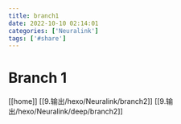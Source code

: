 ```yaml
---
title: branch1
date: 2022-10-10 02:14:01
categories: ['Neuralink']
tags: ['#share']
---
```


# Branch 1

[[home]]
[[9.输出/hexo/Neuralink/branch2]]
[[9.输出/hexo/Neuralink/deep/branch2]]
